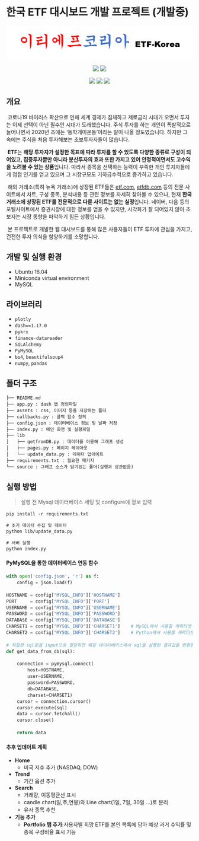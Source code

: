 # 한국 ETF 대시보드 개발 프로젝트 (개발중)
[![ETF코리아](./assets/logo.png)](https://github.com/LoveDH/etf-kor.com/)

<p align="center">
  <img width="49%" src="https://user-images.githubusercontent.com/44254662/110760356-f8256080-8291-11eb-8ffc-a98dad806bcc.gif" />
  <img width="49%" src="https://user-images.githubusercontent.com/44254662/110760372-fe1b4180-8291-11eb-9fe6-2458f7253359.gif" />
</p>

<p align="center">
  <img width="33%" src="https://user-images.githubusercontent.com/44254662/110760369-fc517e00-8291-11eb-889b-23e991888e5c.gif" />
  <img width="33%" src="https://user-images.githubusercontent.com/44254662/110760362-f9ef2400-8291-11eb-866f-ba3eee42b92a.gif" />
  <img width="33%" src="https://user-images.githubusercontent.com/44254662/110760349-f65b9d00-8291-11eb-8f99-3f61d2b49c54.gif" />
</p>


## 개요

&nbsp;코로나19 바이러스 확산으로 인해 세계 경제가 침체하고 제로금리 시대가 오면서 투자는 이제 선택이 아닌 필수인 시대가 도래했습니다. 주식 투자를 하는 개인이 폭발적으로 늘어나면서 2020년 초에는 ‘동학개미운동’이라는 말이 나올 정도였습니다. 하지만 그 속에는 주식을 처음 투자해보는 초보투자자들이 많습니다. 
  
&nbsp;**ETF**는 **해당 투자자가 설정한 목표에 따라 투자를 할 수 있도록 다양한 종류로 구성이 되어있고, 집중투자뿐만 아니라 분산투자의 효과 또한 가지고 있어 안정적이면서도 고수익을 노려볼 수 있는 상품**입니다. 따라서 종목을 선택하는 능력이 부족한 개인 투자자들에게 점점 인기를 얻고 있으며 그 시장규모도 기하급수적으로 증가하고 있습니다. 
  
&nbsp;해외 거래소(특히 뉴욕 거래소)에 상장된 ETF들은 [etf.com](https://www.etf.com/), [etfdb.com](https://etfdb.com/) 등의 전문 사이트에서 차트, 구성 종목, 분석내용 등 관련 정보를 자세히 찾아볼 수 있으나, 현재 **한국거래소에 상장된 ETF를 전문적으로 다룬 사이트는 없는 실정**입니다. 네이버, 다음 등의 포털사이트에서 증권시장에 대한 정보를 얻을 수 있지만, 시각화가 잘 되어있지 않아 초보자는 시장 동향을 파악하기 힘든 상황입니다.

&nbsp;본 프로젝트로 개발한 웹 대시보드를 통해 많은 사용자들이 ETF 투자에 관심을 가지고, 건전한 투자 의식을 함양하기를 소망합니다.


## 개발 및 실행 환경
- Ubuntu 16.04
- Miniconda virtual environment
- MySQL

## 라이브러리
- `plotly`
- `dash==1.17.0`
- `pykrx`
- `finance-datareader`
- `SQLAlchemy`
- `PyMySQL`
- `bs4`, `beautifulsoup4`
- `numpy`, `pandas`

## 폴더 구조
```
├── README.md
├── app.py : dash 앱 정의파일
├── assets : css, 이미지 등을 저장하는 폴더 
├── callbacks.py : 콜백 함수 정의
├── config.json : 데이터베이스 정보 및 날짜 저장
├── index.py : 메인 화면 및 실행파일
├── lib
│   ├── getfromDB.py : 데이터를 이용해 그래프 생성
│   ├── pages.py : 페이지 레이아웃
│   └── update_data.py : 데이터 업데이트
├── requirements.txt : 필요한 패키지
└── source : 그래프 소스가 담겨있는 폴더(실행과 상관없음)
```

## 실행 방법
> 실행 전 Mysql 데이터베이스 세팅 및 configure에 정보 입력
```
pip install -r requirements.txt
```
```
# 초기 데이터 수집 및 데이터 
python lib/update_data.py
```
```
# 서버 실행
python index.py
```

#### PyMySQL을 통한 데이터베이스 연동 함수
```python
with open('config.json', 'r') as f:
    config = json.load(f)
    
HOSTNAME = config["MYSQL_INFO"]['HOSTNAME']
PORT     = config["MYSQL_INFO"]['PORT']
USERNAME = config["MYSQL_INFO"]['USERNAME']
PASSWORD = config["MYSQL_INFO"]['PASSWORD']
DATABASE = config["MYSQL_INFO"]['DATABASE']
CHARSET1 = config["MYSQL_INFO"]['CHARSET1']    # MySQL에서 사용할 캐릭터셋 이름
CHARSET2 = config["MYSQL_INFO"]['CHARSET2']    # Python에서 사용할 캐릭터셋 이름

# 적절한 sql문을 input으로 할당하면 해당 데이터베이스에서 sql을 실행한 결과값을 반환한다.
def get_data_from_db(sql):

    connection = pymysql.connect(
        host=HOSTNAME,
        user=USERNAME,
        password=PASSWORD,
        db=DATABASE,
        charset=CHARSET1)
    cursor = connection.cursor()
    cursor.execute(sql)
    data = cursor.fetchall()
    cursor.close()

    return data
```

#### 추후 업데이트 계획
- **Home**
    - 미국 지수 추가 (NASDAQ, DOW)
- **Trend**
    - 기간 옵션 추가
- **Search**
    - 거래량, 이동평균선 표시
    - candle chart(일,주,연봉)와 Line chart(1일, 7일, 30일 ...)로 분리
    - 유사 종목 추천
- **기능 추가**
    - **Portfolio 탭 추가**:사용자별 희망 ETF를 본인 목록에 담아 예상 과거 수익률 및 종목 구성비율 표시 기능
